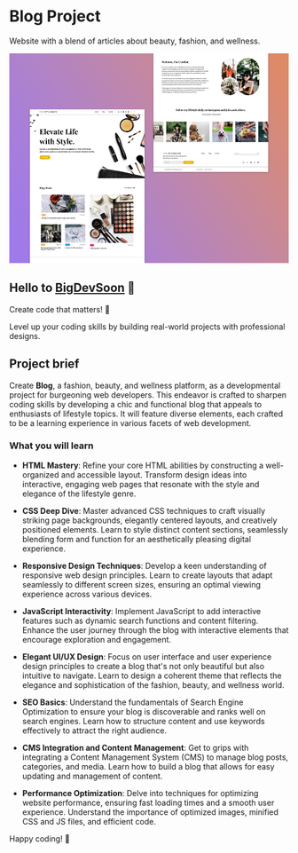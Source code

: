 # Blog Project

Website with a blend of articles about beauty, fashion, and wellness.

![Blog Project preview image](./project-preview.jpeg)

## Hello to [BigDevSoon](https://bigdevsoon.me/) 👋

Create code that matters! 🤩

Level up your coding skills by building real-world projects with professional designs.

## Project brief

Create **Blog**, a fashion, beauty, and wellness platform, as a developmental project for burgeoning web developers. This endeavor is crafted to sharpen coding skills by developing a chic and functional blog that appeals to enthusiasts of lifestyle topics. It will feature diverse elements, each crafted to be a learning experience in various facets of web development.

### What you will learn

- **HTML Mastery**: Refine your core HTML abilities by constructing a well-organized and accessible layout. Transform design ideas into interactive, engaging web pages that resonate with the style and elegance of the lifestyle genre.

- **CSS Deep Dive**: Master advanced CSS techniques to craft visually striking page backgrounds, elegantly centered layouts, and creatively positioned elements. Learn to style distinct content sections, seamlessly blending form and function for an aesthetically pleasing digital experience.

- **Responsive Design Techniques**: Develop a keen understanding of responsive web design principles. Learn to create layouts that adapt seamlessly to different screen sizes, ensuring an optimal viewing experience across various devices.

- **JavaScript Interactivity**: Implement JavaScript to add interactive features such as dynamic search functions and content filtering. Enhance the user journey through the blog with interactive elements that encourage exploration and engagement.

- **Elegant UI/UX Design**: Focus on user interface and user experience design principles to create a blog that's not only beautiful but also intuitive to navigate. Learn to design a coherent theme that reflects the elegance and sophistication of the fashion, beauty, and wellness world.

- **SEO Basics**: Understand the fundamentals of Search Engine Optimization to ensure your blog is discoverable and ranks well on search engines. Learn how to structure content and use keywords effectively to attract the right audience.

- **CMS Integration and Content Management**: Get to grips with integrating a Content Management System (CMS) to manage blog posts, categories, and media. Learn how to build a blog that allows for easy updating and management of content.

- **Performance Optimization**: Delve into techniques for optimizing website performance, ensuring fast loading times and a smooth user experience. Understand the importance of optimized images, minified CSS and JS files, and efficient code.

Happy coding! 🚀
